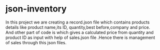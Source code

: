 # json-inventory
In this project we are creating a record.json file which contains products details like product name,its ID, quantity,best before,company and price. And other part of code is which gives a calculated price from quantity and product ID as input with help of sales.json file .Hence there is management of sales through this json files.
